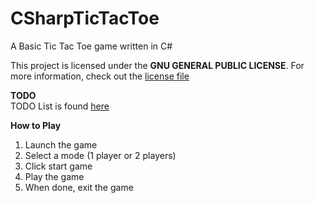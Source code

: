 # CSharpTicTacToe
A Basic Tic Tac Toe game written in C#

This project is licensed under the **GNU GENERAL PUBLIC LICENSE**. For more information, check out the [license file](https://github.com/itachi1706/CSharpTicTacToe/blob/master/LICENSE)

**TODO**  
TODO List is found [here](https://github.com/itachi1706/CSharpTicTacToe/blob/master/TODO.md)

**How to Play** 
1) Launch the game   
2) Select a mode (1 player or 2 players)   
3) Click start game   
4) Play the game   
5) When done, exit the game
